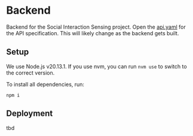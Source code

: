 # Backend
Backend for the Social Interaction Sensing project.
Open the [api.yaml](api.yaml) for the API specification. This will likely change as the backend gets built.

## Setup
We use Node.js v20.13.1. If you use nvm, you can run `nvm use` to switch to the correct version.

To install all dependencies, run:
```shell
npm i
```

## Deployment
tbd